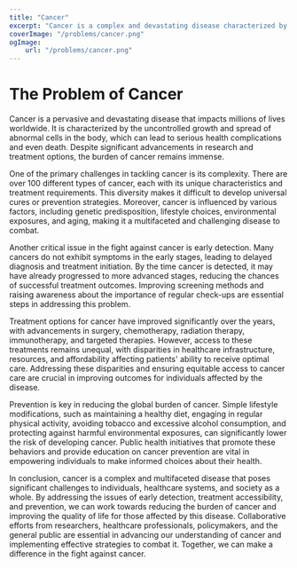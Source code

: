 ```yaml
---
title: "Cancer"   
excerpt: "Cancer is a complex and devastating disease characterized by the abnormal growth and spread of malignant cells in the body."
coverImage: "/problems/cancer.png"
ogImage:
    url: "/problems/cancer.png"
---
```

# The Problem of Cancer

Cancer is a pervasive and devastating disease that impacts millions of lives worldwide. It is characterized by the uncontrolled growth and spread of abnormal cells in the body, which can lead to serious health complications and even death. Despite significant advancements in research and treatment options, the burden of cancer remains immense.

One of the primary challenges in tackling cancer is its complexity. There are over 100 different types of cancer, each with its unique characteristics and treatment requirements. This diversity makes it difficult to develop universal cures or prevention strategies. Moreover, cancer is influenced by various factors, including genetic predisposition, lifestyle choices, environmental exposures, and aging, making it a multifaceted and challenging disease to combat.

Another critical issue in the fight against cancer is early detection. Many cancers do not exhibit symptoms in the early stages, leading to delayed diagnosis and treatment initiation. By the time cancer is detected, it may have already progressed to more advanced stages, reducing the chances of successful treatment outcomes. Improving screening methods and raising awareness about the importance of regular check-ups are essential steps in addressing this problem.

Treatment options for cancer have improved significantly over the years, with advancements in surgery, chemotherapy, radiation therapy, immunotherapy, and targeted therapies. However, access to these treatments remains unequal, with disparities in healthcare infrastructure, resources, and affordability affecting patients' ability to receive optimal care. Addressing these disparities and ensuring equitable access to cancer care are crucial in improving outcomes for individuals affected by the disease.

Prevention is key in reducing the global burden of cancer. Simple lifestyle modifications, such as maintaining a healthy diet, engaging in regular physical activity, avoiding tobacco and excessive alcohol consumption, and protecting against harmful environmental exposures, can significantly lower the risk of developing cancer. Public health initiatives that promote these behaviors and provide education on cancer prevention are vital in empowering individuals to make informed choices about their health.

In conclusion, cancer is a complex and multifaceted disease that poses significant challenges to individuals, healthcare systems, and society as a whole. By addressing the issues of early detection, treatment accessibility, and prevention, we can work towards reducing the burden of cancer and improving the quality of life for those affected by this disease. Collaborative efforts from researchers, healthcare professionals, policymakers, and the general public are essential in advancing our understanding of cancer and implementing effective strategies to combat it. Together, we can make a difference in the fight against cancer.
